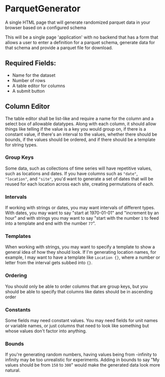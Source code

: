 # ParquetGenerator
A single HTML page that will generate randomized parquet data in your browser based on a configured schema

This will be a single page 'application' with no backend that has a form that allows a user to enter a definition for a parquet schema, generate data for that schema and provide a parquet file for download.

## Required Fields:

- Name for the dataset
- Number of rows
- A table editor for columns
- A submit button

## Column Editor

The table editor shall be list-like and require a name for the column and a select box of allowable datatypes. Along with each column, it should allow things like telling if the value is a key you would group on, if there is a constant value, 
if there's an interval to the values, whether there should be bounds, if the values should be ordered, and if there should be a template for string types.

### Group Keys

Some data, such as collections of time series will have repetitive values, such as locations and dates. If you have columns such as `"date"`, `"location"`, and `"site"`, you'd want to generate a set of dates that will be reused for each 
location across each site, creating permutations of each.

### Intervals

If working with strings or dates, you may want intervals of different types. With dates, you may want to say "start at 1970-01-01" and "increment by an hour" and with strings you may want to say "start with the number `1` to feed into a template and end with the number `77`".

### Templates

When working with strings, you may want to specify a template to show a general idea of how they should look. If I'm generating location names, for example, I may want to have a template like `Location {}`, where a number or letter from the interval gets subbed into `{}`.

### Ordering

You should only be able to order columns that are group keys, but you should be able to specify that columns like dates should be in ascending order

### Constants

Some fields may need constant values. You may need fields for unit names or variable names, or just columns that need to look like something but whose values don't factor into anything.

### Bounds

If you're generating random numbers, having values being from -infinity to infinity may be too unrealistic for experiments. Adding in bounds to say "My values should be from `150` to `300`" would make the generated data look more natural.

